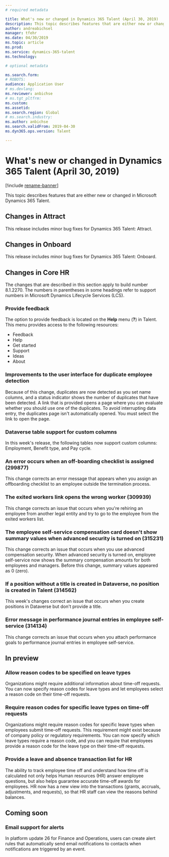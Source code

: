 ```yaml
---
# required metadata

title: What's new or changed in Dynamics 365 Talent (April 30, 2019)
description: This topic describes features that are either new or changed in Microsoft Dynamics 365 Talent for April 30, 2019.
author: andreabichsel
manager: tfehr
ms.date: 04/30/2019
ms.topic: article
ms.prod: 
ms.service: dynamics-365-talent
ms.technology: 

# optional metadata

ms.search.form: 
# ROBOTS: 
audience: Application User
# ms.devlang: 
ms.reviewer: anbichse
# ms.tgt_pltfrm: 
ms.custom: 
ms.assetid: 
ms.search.region: Global
# ms.search.industry: 
ms.author: anbichse
ms.search.validFrom: 2019-04-30
ms.dyn365.ops.version: Talent

---
```

# What's new or changed in Dynamics 365 Talent (April 30, 2019)

[!include [rename-banner](~/includes/cc-data-platform-banner.md)]

This topic describes features that are either new or changed in Microsoft Dynamics 365 Talent.

## Changes in Attract

This release includes minor bug fixes for Dynamics 365 Talent: Attract.

## Changes in Onboard

This release includes minor bug fixes for Dynamics 365 Talent: Onboard.

## Changes in Core HR

The changes that are described in this section apply to build number 8.1.2270. The numbers in parentheses in some headings refer to support numbers in Microsoft Dynamics Lifecycle Services (LCS).

### Provide feedback

The option to provide feedback is located on the **Help** menu (**?**) in Talent. This menu provides access to the following resources:

- Feedback
- Help
- Get started
- Support
- Ideas
- About

### Improvements to the user interface for duplicate employee detection

Because of this change, duplicates are now detected as you set name columns, and a status indicator shows the number of duplicates that have been detected. A link that is provided opens a page where you can evaluate whether you should use one of the duplicates. To avoid interrupting data entry, the duplicates page isn't automatically opened. You must select the link to open the page.

### Dataverse table support for custom columns

In this week's release, the following tables now support custom columns: Employment, Benefit type, and Pay cycle.

### An error occurs when an off-boarding checklist is assigned (299877)

This change corrects an error message that appears when you assign an offboarding checklist to an employee outside the termination process.

### The exited workers link opens the wrong worker (309939)

This change corrects an issue that occurs when you're rehiring an employee from another legal entity and try to go to the employee from the exited workers list.

### The employee self-service compensation card doesn't show summary values when advanced security is turned on (315231)

This change corrects an issue that occurs when you use advanced compensation security. When advanced security is turned on, employee self-service now shows the summary compensation amounts for both employees and managers. Before this change, summary values appeared as 0 (zero).

### If a position without a title is created in Dataverse, no position is created in Talent (314562)

This week's changes correct an issue that occurs when you create positions in Dataverse but don't provide a title.

### Error message in performance journal entries in employee self-service (314134)

This change corrects an issue that occurs when you attach performance goals to performance journal entries in employee self-service.

## In preview

### Allow reason codes to be specified on leave types

Organizations might require additional information about time-off requests. You can now specify reason codes for leave types and let employees select a reason code on their time-off requests.

### Require reason codes for specific leave types on time-off requests

Organizations might require reason codes for specific leave types when employees submit time-off requests. This requirement might exist because of company policy or regulatory requirements. You can now specify which leave types require a reason code, and you can require that employees provide a reason code for the leave type on their time-off requests.

### Provide a leave and absence transaction list for HR

The ability to track employee time off and understand how time off is calculated not only helps Human resources (HR) answer employee questions, but also helps guarantee accurate time-off awards for employees. HR now has a new view into the transactions (grants, accruals, adjustments, and requests), so that HR staff can view the reasons behind balances.

## Coming soon

### Email support for alerts

In platform update 26 for Finance and Operations, users can create alert rules that automatically send email notifications to contacts when notifications are triggered by an event.
